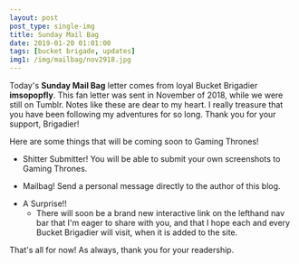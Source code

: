 ```yaml
---
layout: post
post_type: single-img
title: Sunday Mail Bag
date: 2019-01-20 01:01:00
tags: [bucket brigade, updates]
img1: /img/mailbag/nov2918.jpg
---
```

Today's **Sunday Mail Bag** letter comes from loyal Bucket Brigadier **imsopopfly**. This fan letter was sent in November of 2018, while we were still on Tumblr. Notes like these are dear to my heart. I really treasure that you have been following my adventures for so long. Thank you for your support, Brigadier!

Here are some things that will be coming soon to Gaming Thrones!
* Shitter Submitter! You will be able to submit your own screenshots to Gaming Thrones.
- Mailbag! Send a personal message directly to the author of this blog.
+ A Surprise!!
  - There will soon be a brand new interactive link on the lefthand nav bar that I'm eager to share with you, and that I hope each and every Bucket Brigadier will visit, when it is added to the site.

That's all for now! As always, thank you for your readership.

